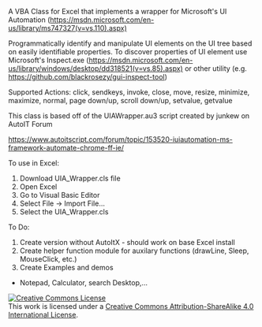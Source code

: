 A VBA Class for Excel that implements a wrapper for Microsoft's UI Automation 
(https://msdn.microsoft.com/en-us/library/ms747327(v=vs.110).aspx)

Programmatically identify and manipulate UI elements on the UI tree based on easily identifiable properties. To discover properties of UI element use Microsoft's Inspect.exe (https://msdn.microsoft.com/en-us/library/windows/desktop/dd318521(v=vs.85).aspx) or other utility (e.g. https://github.com/blackrosezy/gui-inspect-tool)

Supported Actions:
click, sendkeys, invoke, close, move, resize, minimize, maximize, normal, page down/up, scroll down/up, setvalue, getvalue



This class is based off of the UIAWrapper.au3 script created by junkew on AutoIT Forum

https://www.autoitscript.com/forum/topic/153520-iuiautomation-ms-framework-automate-chrome-ff-ie/

To use in Excel:
1) Download UIA_Wrapper.cls file
2) Open Excel
3) Go to Visual Basic Editor
4) Select File -> Import File...
5) Select the UIA_Wrapper.cls

To Do:
1) Create version without AutoItX - should work on base Excel install
2) Create helper function module for auxilary functions (drawLine, Sleep, MouseClick, etc.)
3) Create Examples and demos
  - Notepad, Calculator, search Desktop,...

<a rel="license" href="http://creativecommons.org/licenses/by-sa/4.0/"><img alt="Creative Commons License" style="border-width:0" src="https://i.creativecommons.org/l/by-sa/4.0/88x31.png" /></a><br />This work is licensed under a <a rel="license" href="http://creativecommons.org/licenses/by-sa/4.0/">Creative Commons Attribution-ShareAlike 4.0 International License</a>.
